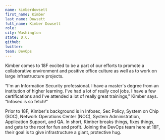 ```yaml
---
name: kimberdowsett
first_name: Kimber
last_name: Dowsett
full_name: Kimber Dowsett
role: 
city: Washington
state: D.C.
github:
twitter:
team: DevOps
---
```


Kimber comes to 18F excited to be a part of our efforts to promote a collaborative environment and positive office culture as well as to work on large infrastructure projects.

"I'm an Information Security professional. I have a master's degree from an institution of higher learning. I've had a lot of really cool jobs. I have a few certifications and I've attended a lot of really great trainings," Kimber says. "Infosec is so fetch!"

Prior to 18F, Kimber's background is in Infosec, Sec Policy, System on Chip (SOC), Network Operations Center (NOC), System Administration, Application Support, and QA. In short, Kimber breaks things, fixes things, and gets to the root for fun and profit. Joining the DevOps team here at 18F, their goal is to give infrastructure a giant, protective hug.
